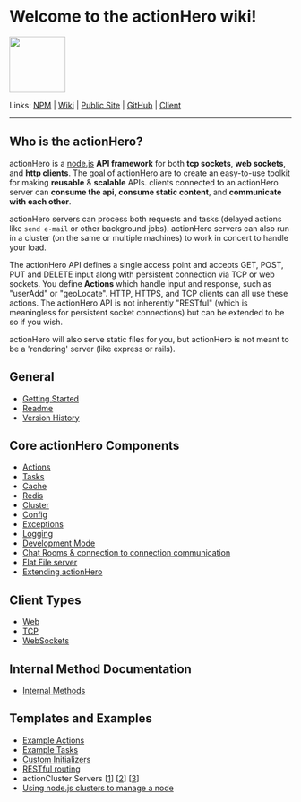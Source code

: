 # Welcome to the actionHero wiki!

<img src="https://raw.github.com/evantahler/actionHero/master/public/logo/actionHero.png" height="100"/>

Links: [NPM](https://npmjs.org/package/actionHero) | [Wiki](https://github.com/evantahler/actionHero/wiki) | [Public Site](http://www.actionherojs.com) | [GitHub](https://github.com/evantahler/actionHero) | [Client](https://github.com/evantahler/actionhero_client)

---

## Who is the actionHero?
actionHero is a [node.js](http://nodejs.org) **API framework** for both **tcp sockets**, **web sockets**, and **http clients**.  The goal of actionHero are to create an easy-to-use toolkit for making **reusable** & **scalable** APIs.  clients connected to an actionHero server can **consume the api**, **consume static content**, and **communicate with each other**.

actionHero servers can process both requests and tasks (delayed actions like `send e-mail` or other background jobs).  actionHero servers can also run in a cluster (on the same or multiple machines) to work in concert to handle your load.

The actionHero API defines a single access point and accepts GET, POST, PUT and DELETE input along with persistent connection via TCP or web sockets. You define **Actions** which handle input and response, such as "userAdd" or "geoLocate". HTTP, HTTPS, and TCP clients can all use these actions.  The actionHero API is not inherently "RESTful" (which is meaningless for persistent socket connections) but can be extended to be so if you wish.

actionHero will also serve static files for you, but actionHero is not meant to be a 'rendering' server (like express or rails).

## General
- [Getting Started](https://github.com/evantahler/actionHero/wiki/Getting-Started)
- [Readme](https://github.com/evantahler/actionHero/blob/master/readme.md)
- [Version History](https://github.com/evantahler/actionHero/blob/master/versions.md)

## Core actionHero Components
- [Actions](https://github.com/evantahler/actionHero/wiki/Actions)
- [Tasks](https://github.com/evantahler/actionHero/wiki/Tasks)
- [Cache](https://github.com/evantahler/actionHero/wiki/Cache)
- [Redis](https://github.com/evantahler/actionHero/wiki/Redis)
- [Cluster](https://github.com/evantahler/actionHero/wiki/actionCluster)
- [Config](https://github.com/evantahler/actionHero/wiki/Config)
- [Exceptions](https://github.com/evantahler/actionHero/wiki/Exceptions)
- [Logging](https://github.com/evantahler/actionHero/wiki/Logging)
- [Development Mode](https://github.com/evantahler/actionHero/wiki/Development-Mode)
- [Chat Rooms & connection to connection communication](https://github.com/evantahler/actionHero/wiki/Chat)
- [Flat File server](https://github.com/evantahler/actionHero/wiki/File-Server)
- [Extending actionHero](https://github.com/evantahler/actionHero/wiki/Extending-actionHero)

## Client Types
- [Web](https://github.com/evantahler/actionHero/wiki/Web-Clients)
- [TCP](https://github.com/evantahler/actionHero/wiki/TCP-Clients)
- [WebSockets](https://github.com/evantahler/actionHero/wiki/Web-Socket-Clients)

## Internal Method Documentation
- [Internal Methods](https://github.com/evantahler/actionHero/wiki/Internal-Methods)

## Templates and Examples
- [Example Actions](https://github.com/evantahler/actionHero/wiki/Examples:-Actions)
- [Example Tasks](https://github.com/evantahler/actionHero/wiki/Examples:-Tasks)
- [Custom Initializers](https://github.com/evantahler/actionHero/wiki/Custom-Initializers)
- [RESTful routing](https://github.com/evantahler/actionHero/wiki/Examples:-RESTful-routing)
- actionCluster Servers [[1](https://github.com/evantahler/actionHero/blob/master/examples/servers/actionHero_cluster_peer_1.js)] [[2](https://github.com/evantahler/actionHero/blob/master/examples/servers/actionHero_cluster_peer_2.js)] [[3](https://github.com/evantahler/actionHero/blob/master/examples/servers/actionHero_cluster_peer_3.js)]
- [Using node.js clusters to manage a node](https://github.com/evantahler/actionHero/blob/master/scripts/actionHeroCluster)